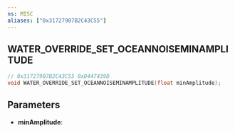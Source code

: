 ```yaml
---
ns: MISC
aliases: ["0x31727907B2C43C55"]
---
```

## WATER_OVERRIDE_SET_OCEANNOISEMINAMPLITUDE

```c
// 0x31727907B2C43C55 0xD447439D
void WATER_OVERRIDE_SET_OCEANNOISEMINAMPLITUDE(float minAmplitude);
```


## Parameters
* **minAmplitude**: 

